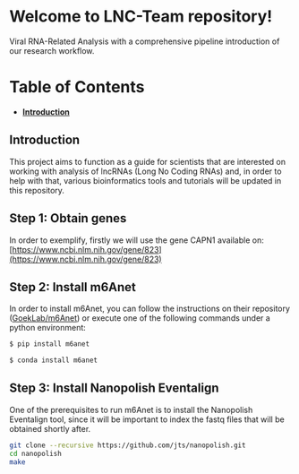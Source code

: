 # Welcome to LNC-Team repository!
Viral RNA-Related Analysis with a comprehensive pipeline introduction of our research workflow.

# Table of Contents  
* [**Introduction**](https://github.com/CaioCCTI/lnc-team/blob/main/README.md#introduction)

## Introduction

This project aims to function as a guide for scientists that are interested on working with analysis of lncRNAs (Long No Coding RNAs) and, in order to help with that, various bioinformatics tools and tutorials will be updated in this repository.

## Step 1: Obtain genes

In order to exemplify, firstly we will use the gene CAPN1 available on: [https://www.ncbi.nlm.nih.gov/gene/823](https://www.ncbi.nlm.nih.gov/gene/823)

## Step 2: Install m6Anet

In order to install m6Anet, you can follow the instructions on their repository ([GoekLab/m6Anet](https://github.com/GoekeLab/m6anet/blob/master/README.md?plain=1)) or execute one of the following commands under a python environment:

```sh
$ pip install m6anet
```
```sh
$ conda install m6anet
```
## Step 3: Install Nanopolish Eventalign

One of the prerequisites to run m6Anet is to install the Nanopolish Eventalign tool, since it will be important to index the fastq files that will be obtained shortly after.

```sh
git clone --recursive https://github.com/jts/nanopolish.git
cd nanopolish
make
```
